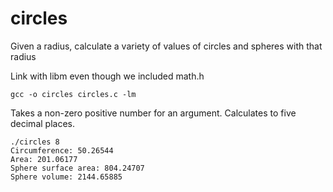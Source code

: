 # circles
Given a radius, calculate a variety of values of circles and spheres with that radius

Link with libm even though we included math.h
```
gcc -o circles circles.c -lm
```
Takes a non-zero positive number for an argument. Calculates to five decimal places.
```
./circles 8
Circumference: 50.26544
Area: 201.06177
Sphere surface area: 804.24707
Sphere volume: 2144.65885
```
